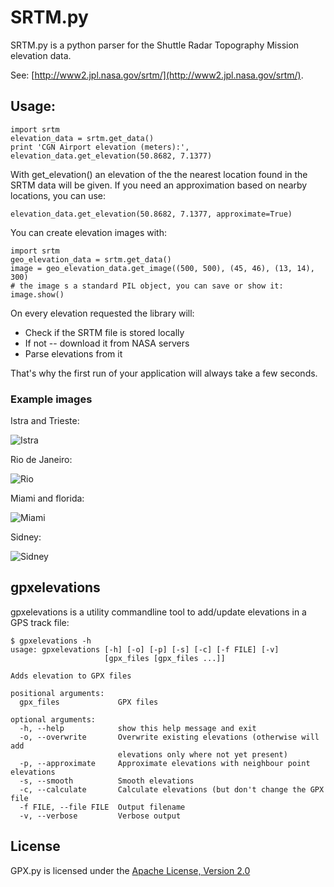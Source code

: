 # SRTM.py

SRTM.py is a python parser for the Shuttle Radar Topography Mission elevation data.

See: [http://www2.jpl.nasa.gov/srtm/](http://www2.jpl.nasa.gov/srtm/).

## Usage:

    import srtm
    elevation_data = srtm.get_data()
    print 'CGN Airport elevation (meters):', elevation_data.get_elevation(50.8682, 7.1377)

With get\_elevation() an elevation of the the nearest location found in the SRTM data will be given.
If you need an approximation based on nearby locations, you can use:

    elevation_data.get_elevation(50.8682, 7.1377, approximate=True)

You can create elevation images with:

    import srtm
    geo_elevation_data = srtm.get_data()
    image = geo_elevation_data.get_image((500, 500), (45, 46), (13, 14), 300)
    # the image s a standard PIL object, you can save or show it:
    image.show()

On every elevation requested the library will:

 * Check if the SRTM file is stored locally
 * If not -- download it from NASA servers
 * Parse elevations from it

That's why the first run of your application will always take a few seconds.

### Example images

Istra and Trieste:

![Istra](http://tkrajina.github.io/srtm.py/istra.png)

Rio de Janeiro:

![Rio](http://tkrajina.github.io/srtm.py/rio.png)

Miami and florida:

![Miami](http://tkrajina.github.io/srtm.py/miami.png)

Sidney:

![Sidney](http://tkrajina.github.io/srtm.py/sidney.png)

## gpxelevations

gpxelevations is a utility commandline tool to add/update elevations in a GPS track file:

    $ gpxelevations -h
    usage: gpxelevations [-h] [-o] [-p] [-s] [-c] [-f FILE] [-v]
                         [gpx_files [gpx_files ...]]

    Adds elevation to GPX files

    positional arguments:
      gpx_files             GPX files

    optional arguments:
      -h, --help            show this help message and exit
      -o, --overwrite       Overwrite existing elevations (otherwise will add
                            elevations only where not yet present)
      -p, --approximate     Approximate elevations with neighbour point elevations
      -s, --smooth          Smooth elevations
      -c, --calculate       Calculate elevations (but don't change the GPX file
      -f FILE, --file FILE  Output filename
      -v, --verbose         Verbose output

## License

GPX.py is licensed under the [Apache License, Version 2.0](http://www.apache.org/licenses/LICENSE-2.0)

